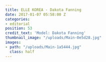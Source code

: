 ```yaml
---
title: ELLE KOREA - Dakota Fanning
date: 2017-01-07 05:58:00 Z
categories:
- editorial
position: 53
credit_text: 'Model: Dakota Fanning'
thumbnail_image: "/uploads/Main-0e5d28.jpg"
images:
- path: "/uploads/Main-1a5444.jpg"
  class: half
---
```


